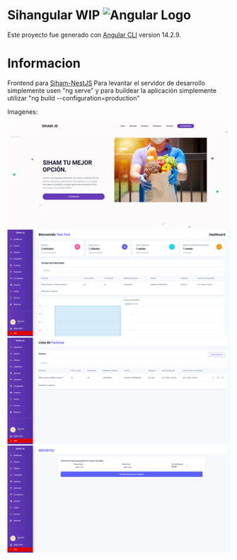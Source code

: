 # Sihangular WIP <img src="https://upload.wikimedia.org/wikipedia/commons/8/83/Cib-angular_(CoreUI_Icons_v1.0.0).svg" width="32" alt="Angular Logo" />

Este proyecto fue generado con [Angular CLI](https://github.com/angular/angular-cli) version 14.2.9.

# Informacion
Frontend para [Siham-NestJS](https://github.com/waskull/siham-nestjs)
Para levantar el servidor de desarrollo simplemente usen "ng serve" y para buildear la aplicación simplemente utilizar "ng build --configuration=production"


Imagenes:

<img src="https://raw.githubusercontent.com/waskull/sihangular/main/images/home.png" alt="Sihangular Home" />

<img src="https://raw.githubusercontent.com/waskull/sihangular/main/images/dash.png" alt="Sihangular Dash" />

<img src="https://raw.githubusercontent.com/waskull/sihangular/main/images/facturas.png" alt="Sihangular Facturas" />

<img src="https://raw.githubusercontent.com/waskull/sihangular/main/images/reportes.png" alt="Sihangular Reportes" />


